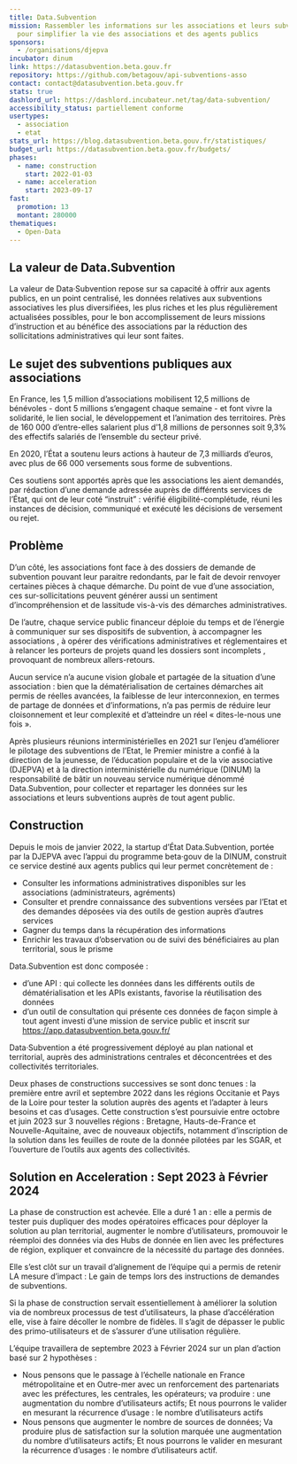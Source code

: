 ```yaml
---
title: Data.Subvention
mission: Rassembler les informations sur les associations et leurs subventions
  pour simplifier la vie des associations et des agents publics
sponsors:
  - /organisations/djepva
incubator: dinum
link: https://datasubvention.beta.gouv.fr
repository: https://github.com/betagouv/api-subventions-asso
contact: contact@datasubvention.beta.gouv.fr
stats: true
dashlord_url: https://dashlord.incubateur.net/tag/data-subvention/
accessibility_status: partiellement conforme
usertypes:
  - association
  - etat
stats_url: https://blog.datasubvention.beta.gouv.fr/statistiques/
budget_url: https://datasubvention.beta.gouv.fr/budgets/
phases:
  - name: construction
    start: 2022-01-03
  - name: acceleration
    start: 2023-09-17
fast:
  promotion: 13
  montant: 280000
thematiques:
  - Open-Data
---
```

## La valeur de Data.Subvention

La valeur de Data‧Subvention repose sur sa capacité à offrir aux agents publics, en un point centralisé, les données relatives aux subventions associatives les plus diversifiées, les plus riches et les plus régulièrement actualisées possibles, pour le bon accomplissement de leurs missions d’instruction et au bénéfice des associations par la réduction des sollicitations administratives qui leur sont faites.

## Le sujet des subventions publiques aux associations

En France, les 1,5 million d’associations mobilisent 12,5 millions de bénévoles - dont 5 millions s’engagent chaque semaine - et font vivre la solidarité, le lien social, le développement et l’animation des territoires. Près de 160 000 d’entre-elles salarient plus d’1,8 millions de personnes soit 9,3% des effectifs salariés de l’ensemble du secteur privé.

En 2020, l’État a soutenu leurs actions à hauteur de 7,3 milliards d’euros, avec plus de 66 000 versements sous forme de subventions.

Ces soutiens sont apportés après que les associations les aient demandés, par rédaction d’une demande adressée auprès de différents services de l’État, qui ont de leur coté “instruit” : vérifié éligibilité-complétude, réuni les instances de décision, communiqué et exécuté les décisions de versement ou rejet.

## Problème

D’un côté, les associations font face à des dossiers de demande de subvention pouvant leur paraitre redondants,  par le fait de devoir renvoyer certaines pièces à chaque démarche. Du point de vue d’une association, ces sur-sollicitations peuvent générer aussi un sentiment d’incompréhension et de lassitude vis-à-vis des démarches administratives.

De l’autre, chaque service public financeur déploie du temps et de l’énergie à communiquer sur ses dispositifs de subvention, à accompagner les associations , à opérer des vérifications administratives et réglementaires et à relancer les porteurs de projets quand les dossiers sont incomplets , provoquant de nombreux allers-retours.

Aucun service n’a aucune vision globale et partagée de la situation d’une association : bien que la dématérialisation de certaines démarches ait permis de réelles avancées, la faiblesse de leur interconnexion, en termes de partage de données et d’informations, n’a pas permis de réduire leur cloisonnement et leur complexité et d’atteindre un réel « dites-le-nous une fois ».

Après plusieurs réunions interministérielles en 2021 sur l’enjeu d’améliorer le pilotage des subventions de l’Etat, le Premier ministre a confié à la direction de la jeunesse, de l’éducation populaire et de la vie associative (DJEPVA) et à la direction interministérielle du numérique (DINUM) la responsabilité de bâtir un nouveau service numérique dénommé Data.Subvention, pour collecter et repartager les données sur les associations et leurs subventions auprès de tout agent public.

## Construction

Depuis le mois de janvier 2022, la startup d’État Data.Subvention, portée par la DJEPVA avec l’appui du programme beta‧gouv de la DINUM, construit ce service destiné aux agents publics qui leur permet concrètement de :

- Consulter les informations administratives disponibles sur les associations (administrateurs, agréments)
- Consulter et prendre connaissance des subventions versées par l’Etat  et des demandes déposées via des outils de gestion auprès d’autres services 
- Gagner du temps dans la récupération des informations
- Enrichir les travaux d’observation ou de suivi des bénéficiaires au plan territorial, sous le prisme

Data.Subvention est donc composée :

- d’une API : qui collecte les données dans les différents outils de dématérialisation et les APIs existants, favorise la réutilisation des données
- d’un outil de consultation qui présente ces données de façon simple à tout agent investi d’une mission de service public et inscrit sur https://app.datasubvention.beta.gouv.fr/

Data‧Subvention a été progressivement déployé au plan national et territorial, auprès des administrations centrales et déconcentrées et des collectivités territoriales.

Deux phases de constructions successives se sont donc tenues : la première entre avril et septembre 2022 dans les régions Occitanie et Pays de la Loire pour tester la solution auprès des agents et l’adapter à leurs besoins et cas d’usages. Cette construction s’est poursuivie entre octobre et juin 2023 sur 3 nouvelles régions : Bretagne, Hauts-de-France et Nouvelle-Aquitaine, avec de nouveaux objectifs, notamment d’inscription de la solution dans les feuilles de route de la donnée pilotées par les SGAR, et l’ouverture de l’outils aux agents des collectivités.

## Solution en Acceleration : Sept 2023 à Février 2024

La phase de construction est achevée. Elle a duré 1 an : elle a permis de tester puis dupliquer des modes opératoires efficaces pour déployer la solution au plan territorial, augmenter le nombre d’utilisateurs, promouvoir le réemploi des données via des Hubs de donnée en lien avec les préfectures de région, expliquer et convaincre de la nécessité du partage des données.

Elle s’est clôt sur un travail d’alignement de l’équipe qui a permis de retenir LA mesure d’impact : Le gain de temps lors des instructions de demandes de subventions.

Si la phase de construction servait essentiellement à améliorer la solution via de nombreux processus de test d’utilisateurs, la phase d’accélération elle, vise à faire décoller le nombre de fidèles. Il s’agit de dépasser le public des primo-utilisateurs et de s’assurer d’une utilisation régulière.

L’équipe travaillera de septembre 2023 à Février 2024 sur un plan d’action basé sur 2 hypothèses :

- Nous pensons que le passage à l’échelle nationale en France métropolitaine et en Outre-mer avec un renforcement des partenariats avec les préfectures, les centrales, les opérateurs; va produire : une augmentation du nombre d’utilisateurs actifs; Et nous pourrons le valider en mesurant la récurrence d’usage : le nombre d’utilisateurs actifs
- Nous pensons que augmenter le nombre de sources de données; Va produire plus de satisfaction sur la solution marquée une augmentation du nombre d’utilisateurs actifs; Et nous pourrons le valider en mesurant la récurrence d’usages : le nombre d’utilisateurs actif.